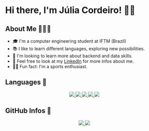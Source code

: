 # Hi there, I'm Júlia Cordeiro! 👋🏻

## About Me 👩🏻‍💻

- 🎓 I'm a computer engineering student at IFTM (Brazil)
- 📚 I like to learn different languages, exploring new possibilities.
- 🌱 I'm looking to learn more about backend and data skills.
- 📑 Feel free to look at my [LinkedIn](https://www.linkedin.com/in/juliacordeirosilva/) for more infos about me.
- 💪🏻 Fun fact: I'm a sports enthusiast.

## Languages 🔧
<p align="center">
<a href="https://rubyonrails.org/">
  <img src="https://img.shields.io/badge/|-Ruby on Rails-d30001?style=flat&logo=ruby-on-rails&logoColor=d30001"/>
</a>
<a href="https://www.javascript.com/">
  <img src="https://img.shields.io/badge/|-Javascript-fcdc00?style=flat&logo=javascript&logoColor=fcdc00"/>
</a>
<a href="https://nodejs.org/en/">
  <img src="https://img.shields.io/badge/|-Node.JS-026e00?style=flat&logo=node.js&logoColor=73aa62"/>
</a>
<a href="https://www.python.org/">
  <img src="https://img.shields.io/badge/|-Python-3e7bac?style=flat&logo=python&logoColor=3e7bac"/>
</a>
<a href="https://www.java.com/pt-BR/">
  <img src="https://img.shields.io/badge/|-Java-d00000?style=flat&logo=java&logoColor=d00000"/>
</a>
</p>

## GitHub Infos 🔎
<p align="center">
<a href="https://github.com/JuliaCordeiro">
  <img src="https://github-readme-stats.vercel.app/api/top-langs/?username=JuliaCordeiro&theme=radical&layout=compact"/>
</a>
<a href="https://github.com/JuliaCordeiro">
  <img src="https://github-readme-stats.vercel.app/api?username=JuliaCordeiro&count_private=true&include_all_commits=true&hide=issues,contribs&theme=radical"/>
</a>
</p>
